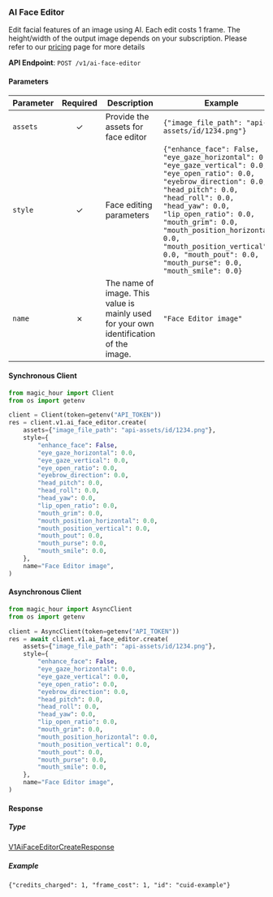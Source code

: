 
### AI Face Editor <a name="create"></a>

Edit facial features of an image using AI. Each edit costs 1 frame. The height/width of the output image depends on your subscription. Please refer to our [pricing](/pricing) page for more details

**API Endpoint**: `POST /v1/ai-face-editor`

#### Parameters

| Parameter | Required | Description | Example |
|-----------|:--------:|-------------|--------|
| `assets` | ✓ | Provide the assets for face editor | `{"image_file_path": "api-assets/id/1234.png"}` |
| `style` | ✓ | Face editing parameters | `{"enhance_face": False, "eye_gaze_horizontal": 0.0, "eye_gaze_vertical": 0.0, "eye_open_ratio": 0.0, "eyebrow_direction": 0.0, "head_pitch": 0.0, "head_roll": 0.0, "head_yaw": 0.0, "lip_open_ratio": 0.0, "mouth_grim": 0.0, "mouth_position_horizontal": 0.0, "mouth_position_vertical": 0.0, "mouth_pout": 0.0, "mouth_purse": 0.0, "mouth_smile": 0.0}` |
| `name` | ✗ | The name of image. This value is mainly used for your own identification of the image. | `"Face Editor image"` |

#### Synchronous Client

```python
from magic_hour import Client
from os import getenv

client = Client(token=getenv("API_TOKEN"))
res = client.v1.ai_face_editor.create(
    assets={"image_file_path": "api-assets/id/1234.png"},
    style={
        "enhance_face": False,
        "eye_gaze_horizontal": 0.0,
        "eye_gaze_vertical": 0.0,
        "eye_open_ratio": 0.0,
        "eyebrow_direction": 0.0,
        "head_pitch": 0.0,
        "head_roll": 0.0,
        "head_yaw": 0.0,
        "lip_open_ratio": 0.0,
        "mouth_grim": 0.0,
        "mouth_position_horizontal": 0.0,
        "mouth_position_vertical": 0.0,
        "mouth_pout": 0.0,
        "mouth_purse": 0.0,
        "mouth_smile": 0.0,
    },
    name="Face Editor image",
)

```

#### Asynchronous Client

```python
from magic_hour import AsyncClient
from os import getenv

client = AsyncClient(token=getenv("API_TOKEN"))
res = await client.v1.ai_face_editor.create(
    assets={"image_file_path": "api-assets/id/1234.png"},
    style={
        "enhance_face": False,
        "eye_gaze_horizontal": 0.0,
        "eye_gaze_vertical": 0.0,
        "eye_open_ratio": 0.0,
        "eyebrow_direction": 0.0,
        "head_pitch": 0.0,
        "head_roll": 0.0,
        "head_yaw": 0.0,
        "lip_open_ratio": 0.0,
        "mouth_grim": 0.0,
        "mouth_position_horizontal": 0.0,
        "mouth_position_vertical": 0.0,
        "mouth_pout": 0.0,
        "mouth_purse": 0.0,
        "mouth_smile": 0.0,
    },
    name="Face Editor image",
)

```

#### Response

##### Type
[V1AiFaceEditorCreateResponse](/magic_hour/types/models/v1_ai_face_editor_create_response.py)

##### Example
`{"credits_charged": 1, "frame_cost": 1, "id": "cuid-example"}`
